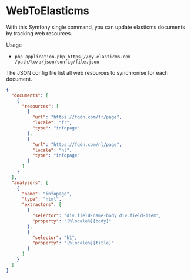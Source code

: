 # WebToElasticms

With this Symfony single command, you can update elasticms documents by tracking web resources.

Usage 
 - `php application.php https://my-elasticms.com /path/to/a/json/config/file.json`

The JSON config file list all web resources to synchronise for each document.

```json
{
  "documents": [
    {
      "resources": [
        {
          "url": "https://fqdn.com/fr/page",
          "locale": "fr",
          "type": "infopage"
        },
        {
          "url": "https://fqdn.com/nl/page",
          "locale": "nl",
          "type": "infopage"
        }
      ]
    }
  ],
  "analyzers": [
    {
      "name": "infopage",
      "type": "html",
      "extractors": [
        {
          "selector": "div.field-name-body div.field-item",
          "property": "[%locale%][body]"
        },
        {
          "selector": "h1",
          "property": "[%locale%][title]"
        }
      ]
    }
  ]
}
```
